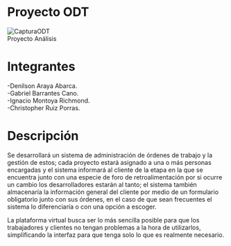 
# Proyecto ODT
![CapturaODT](https://user-images.githubusercontent.com/68702986/88311991-d8273980-ccce-11ea-92d3-5cc36f4bbe6f.PNG)</br>
Proyecto Análisis

# Integrantes
-Denilson Araya Abarca.</br>-Gabriel Barrantes Cano.</br>-Ignacio Montoya Richmond.</br>-Christopher Ruiz Porras. </br>

# Descripción
Se desarrollará un sistema de administración de órdenes de trabajo y la gestión de estos; cada proyecto estará asignado a una o más personas encargadas y el sistema informará al cliente de la etapa en la que se encuentra junto con una especie de foro de retroalimentación por si ocurre un cambio los desarrolladores estarán al tanto; el sistema también almacenaría la información general del cliente por medio de un formulario obligatorio junto con sus órdenes, en el caso de que sean frecuentes el sistema lo diferenciaría o con una opción a escoger.

 

La plataforma virtual busca ser lo más sencilla posible para que los trabajadores y clientes no tengan problemas a la hora de utilizarlos, simplificando la interfaz para que tenga solo lo que es realmente necesario.
